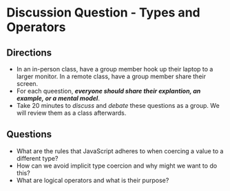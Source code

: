 # Discussion Question - Types and Operators

## Directions
- In an in-person class, have a group member hook up their laptop to a larger monitor. In a remote class, have a group member share their screen.
- For each queestion, **_everyone should share their explantion, an example, or a mental model_**. 
- Take 20 minutes to _discuss_ and _debate_ these questions as a group. We will review them as a class afterwards. 

## Questions

* What are the rules that JavaScript adheres to when coercing a value to a different type?
* How can we avoid implicit type coercion and why might we want to do this?
* What are logical operators and what is their purpose?

